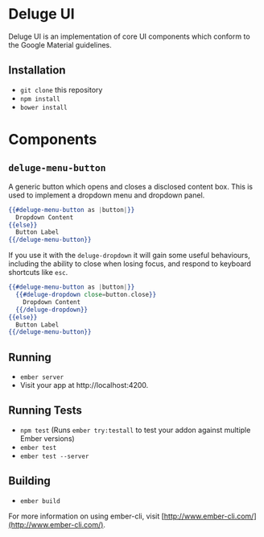 # Deluge UI

Deluge UI is an implementation of core UI components which conform to the Google
Material guidelines.

## Installation

* `git clone` this repository
* `npm install`
* `bower install`

# Components

## `deluge-menu-button`

A generic button which opens and closes a disclosed content box. This is used to
implement a dropdown menu and dropdown panel.

```hbs
{{#deluge-menu-button as |button|}}
  Dropdown Content
{{else}}
  Button Label
{{/deluge-menu-button}}
```

If you use it with the `deluge-dropdown` it will gain some useful behaviours, including
the ability to close when losing focus, and respond to keyboard shortcuts like `esc`.

```hbs
{{#deluge-menu-button as |button|}}
  {{#deluge-dropdown close=button.close}}
    Dropdown Content
  {{/deluge-dropdown}}
{{else}}
  Button Label
{{/deluge-menu-button}}
```

## Running

* `ember server`
* Visit your app at http://localhost:4200.

## Running Tests

* `npm test` (Runs `ember try:testall` to test your addon against multiple Ember versions)
* `ember test`
* `ember test --server`

## Building

* `ember build`

For more information on using ember-cli, visit [http://www.ember-cli.com/](http://www.ember-cli.com/).
